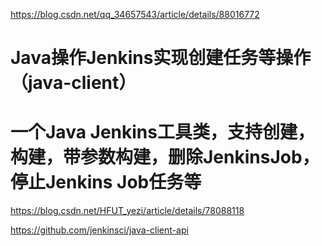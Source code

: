 https://blog.csdn.net/qq_34657543/article/details/88016772

# Java操作Jenkins实现创建任务等操作（java-client）

# 一个Java Jenkins工具类，支持创建，构建，带参数构建，删除JenkinsJob，停止Jenkins Job任务等

https://blog.csdn.net/HFUT_yezi/article/details/78088118



https://github.com/jenkinsci/java-client-api